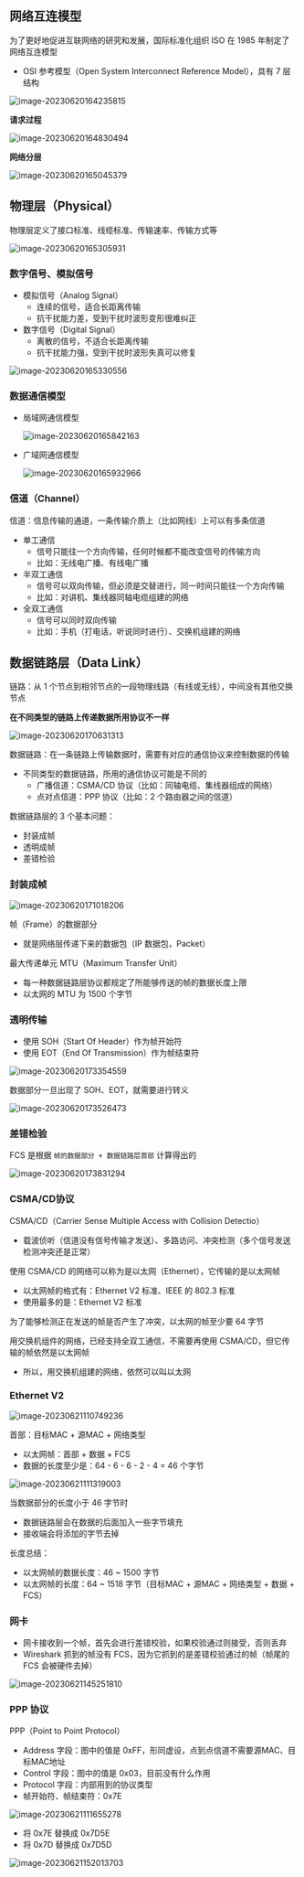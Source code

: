 ## 网络互连模型

为了更好地促进互联网络的研究和发展，国际标准化组织 ISO 在 1985 年制定了网络互连模型

- OSI 参考模型（Open System Interconnect Reference Model），具有 7 层结构

![image-20230620164235815](https://gitee.com/lilyn/pic/raw/master/lagoulearn-img/image-20230620164235815.png)

**请求过程**

![image-20230620164830494](https://gitee.com/lilyn/pic/raw/master/lagoulearn-img/image-20230620164830494-16872509203061.png)

**网络分层**

![image-20230620165045379](https://gitee.com/lilyn/pic/raw/master/lagoulearn-img/image-20230620165045379.png)

## 物理层（Physical）

物理层定义了接口标准、线缆标准、传输速率、传输方式等

![image-20230620165305931](https://gitee.com/lilyn/pic/raw/master/lagoulearn-img/image-20230620165305931.png)

### 数字信号、模拟信号

- 模拟信号（Analog Signal）
  - 连续的信号，适合长距离传输
  - 抗干扰能力差，受到干扰时波形变形很难纠正
- 数字信号（Digital Signal）
  - 离散的信号，不适合长距离传输
  - 抗干扰能力强，受到干扰时波形失真可以修复

![image-20230620165330556](https://gitee.com/lilyn/pic/raw/master/lagoulearn-img/image-20230620165330556.png)

### 数据通信模型

- 局域网通信模型

  ![image-20230620165842163](https://gitee.com/lilyn/pic/raw/master/lagoulearn-img/image-20230620165842163.png)

- 广域网通信模型

  ![image-20230620165932966](https://gitee.com/lilyn/pic/raw/master/lagoulearn-img/image-20230620165932966.png)

### 信道（Channel）

信道：信息传输的通道，一条传输介质上（比如网线）上可以有多条信道

- 单工通信
  - 信号只能往一个方向传输，任何时候都不能改变信号的传输方向
  - 比如：无线电广播、有线电广播
- 半双工通信
  - 信号可以双向传输，但必须是交替进行，同一时间只能往一个方向传输
  - 比如：对讲机、集线器同轴电缆组建的网络
- 全双工通信
  - 信号可以同时双向传输
  - 比如：手机（打电话，听说同时进行）、交换机组建的网络

## 数据链路层（Data Link）

链路：从 1 个节点到相邻节点的一段物理线路（有线或无线），中间没有其他交换节点

**在不同类型的链路上传递数据所用协议不一样**

![image-20230620170631313](https://gitee.com/lilyn/pic/raw/master/lagoulearn-img/image-20230620170631313.png)

数据链路：在一条链路上传输数据时，需要有对应的通信协议来控制数据的传输

- 不同类型的数据链路，所用的通信协议可能是不同的
  - 广播信道：CSMA/CD 协议（比如：同轴电缆、集线器组成的网络）
  - 点对点信道：PPP 协议（比如：2 个路由器之间的信道）

数据链路层的 3 个基本问题：

- 封装成帧
- 透明成帧
- 差错检验

### 封装成帧

![image-20230620171018206](https://gitee.com/lilyn/pic/raw/master/lagoulearn-img/image-20230620171018206.png)

帧（Frame）的数据部分

- 就是网络层传递下来的数据包（IP 数据包，Packet）

最大传递单元 MTU（Maximum Transfer Unit）

- 每一种数据链路层协议都规定了所能够传送的帧的数据长度上限
- 以太网的 MTU 为 1500 个字节

### 透明传输

- 使用 SOH（Start Of Header）作为帧开始符
- 使用 EOT（End Of Transmission）作为帧结束符

![image-20230620173354559](https://gitee.com/lilyn/pic/raw/master/lagoulearn-img/image-20230620173354559.png)

数据部分一旦出现了 SOH、EOT，就需要进行转义

![image-20230620173526473](https://gitee.com/lilyn/pic/raw/master/lagoulearn-img/image-20230620173526473.png)

### 差错检验

FCS 是根据 `帧的数据部分 + 数据链路层首部` 计算得出的

![image-20230620173831294](https://gitee.com/lilyn/pic/raw/master/lagoulearn-img/image-20230620173831294.png)

### CSMA/CD协议

CSMA/CD（Carrier Sense Multiple Access with Collision Detectio）

- 载波侦听（信道没有信号传输才发送）、多路访问、冲突检测（多个信号发送检测冲突还是正常）

使用 CSMA/CD 的网络可以称为是以太网（Ethernet），它传输的是以太网帧

- 以太网帧的格式有：Ethernet V2 标准、IEEE 的 802.3 标准
- 使用最多的是：Ethernet V2 标准

为了能够检测正在发送的帧是否产生了冲突，以太网的帧至少要 64 字节

用交换机组件的网络，已经支持全双工通信，不需要再使用 CSMA/CD，但它传输的帧依然是以太网帧

- 所以，用交换机组建的网络，依然可以叫以太网

### Ethernet V2

![image-20230621110749236](https://gitee.com/lilyn/pic/raw/master/lagoulearn-img/image-20230621110749236.png)

首部：目标MAC +  源MAC + 网络类型

- 以太网帧：首部 + 数据 + FCS
- 数据的长度至少是：64 - 6 - 6 - 2 - 4 = 46 个字节

![image-20230621111319003](https://gitee.com/lilyn/pic/raw/master/lagoulearn-img/image-20230621111319003.png)

当数据部分的长度小于 46 字节时

- 数据链路层会在数据的后面加入一些字节填充
- 接收端会将添加的字节去掉

长度总结：

- 以太网帧的数据长度：46 ~ 1500 字节
- 以太网帧的长度：64 ~ 1518 字节（目标MAC +  源MAC + 网络类型 + 数据 + FCS）

### 网卡

- 网卡接收到一个帧，首先会进行差错校验，如果校验通过则接受，否则丢弃
- Wireshark 抓到的帧没有 FCS，因为它抓到的是差错校验通过的帧（帧尾的 FCS 会被硬件去掉）

![image-20230621145251810](https://gitee.com/lilyn/pic/raw/master/lagoulearn-img/image-20230621145251810.png)

### PPP 协议

PPP（Point to Point Protocol）

- Address 字段：图中的值是 0xFF，形同虚设，点到点信道不需要源MAC、目标MAC地址
- Control 字段：图中的值是 0x03，目前没有什么作用
- Protocol 字段：内部用到的协议类型
- 帧开始符、帧结束符：0x7E

![image-20230621111655278](https://gitee.com/lilyn/pic/raw/master/lagoulearn-img/image-20230621111655278.png)

- 将 0x7E 替换成 0x7D5E
- 将 0x7D 替换成 0x7D5D

![image-20230621152013703](https://gitee.com/lilyn/pic/raw/master/lagoulearn-img/image-20230621152013703.png)